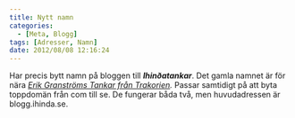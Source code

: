 ```yaml
---
title: Nytt namn
categories:
  - [Meta, Blogg]
tags: [Adresser, Namn]
date: 2012/08/08 12:16:24
---
```

Har precis bytt namn på bloggen till **_Ihinðatankar_**. Det gamla namnet är för nära _[Erik Granströms Tankar från Trakorien](http://erik-granstrom.blogspot.se/)._ Passar samtidigt på att byta toppdomän från com till se. De fungerar båda två, men huvudadressen är blogg.ihinda.se.
